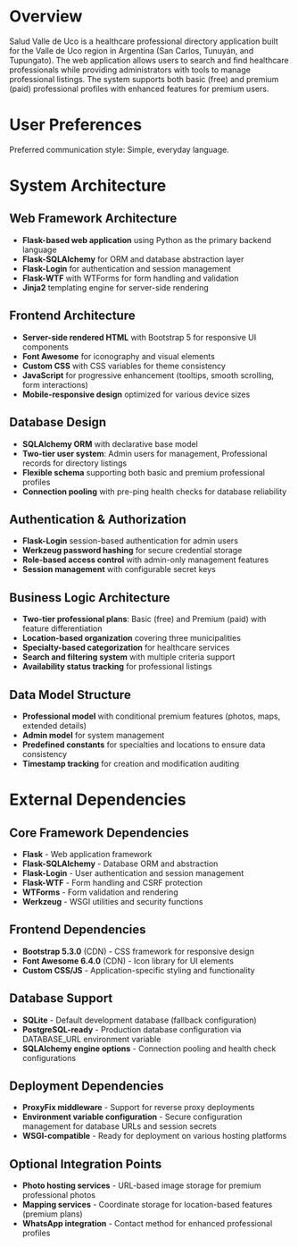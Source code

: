 # Overview

Salud Valle de Uco is a healthcare professional directory application built for the Valle de Uco region in Argentina (San Carlos, Tunuyán, and Tupungato). The web application allows users to search and find healthcare professionals while providing administrators with tools to manage professional listings. The system supports both basic (free) and premium (paid) professional profiles with enhanced features for premium users.

# User Preferences

Preferred communication style: Simple, everyday language.

# System Architecture

## Web Framework Architecture
- **Flask-based web application** using Python as the primary backend language
- **Flask-SQLAlchemy** for ORM and database abstraction layer
- **Flask-Login** for authentication and session management
- **Flask-WTF** with WTForms for form handling and validation
- **Jinja2** templating engine for server-side rendering

## Frontend Architecture
- **Server-side rendered HTML** with Bootstrap 5 for responsive UI components
- **Font Awesome** for iconography and visual elements
- **Custom CSS** with CSS variables for theme consistency
- **JavaScript** for progressive enhancement (tooltips, smooth scrolling, form interactions)
- **Mobile-responsive design** optimized for various device sizes

## Database Design
- **SQLAlchemy ORM** with declarative base model
- **Two-tier user system**: Admin users for management, Professional records for directory listings
- **Flexible schema** supporting both basic and premium professional profiles
- **Connection pooling** with pre-ping health checks for database reliability

## Authentication & Authorization
- **Flask-Login** session-based authentication for admin users
- **Werkzeug password hashing** for secure credential storage
- **Role-based access control** with admin-only management features
- **Session management** with configurable secret keys

## Business Logic Architecture
- **Two-tier professional plans**: Basic (free) and Premium (paid) with feature differentiation
- **Location-based organization** covering three municipalities
- **Specialty-based categorization** for healthcare services
- **Search and filtering system** with multiple criteria support
- **Availability status tracking** for professional listings

## Data Model Structure
- **Professional model** with conditional premium features (photos, maps, extended details)
- **Admin model** for system management
- **Predefined constants** for specialties and locations to ensure data consistency
- **Timestamp tracking** for creation and modification auditing

# External Dependencies

## Core Framework Dependencies
- **Flask** - Web application framework
- **Flask-SQLAlchemy** - Database ORM and abstraction
- **Flask-Login** - User authentication and session management
- **Flask-WTF** - Form handling and CSRF protection
- **WTForms** - Form validation and rendering
- **Werkzeug** - WSGI utilities and security functions

## Frontend Dependencies
- **Bootstrap 5.3.0** (CDN) - CSS framework for responsive design
- **Font Awesome 6.4.0** (CDN) - Icon library for UI elements
- **Custom CSS/JS** - Application-specific styling and functionality

## Database Support
- **SQLite** - Default development database (fallback configuration)
- **PostgreSQL-ready** - Production database configuration via DATABASE_URL environment variable
- **SQLAlchemy engine options** - Connection pooling and health check configurations

## Deployment Dependencies
- **ProxyFix middleware** - Support for reverse proxy deployments
- **Environment variable configuration** - Secure configuration management for database URLs and session secrets
- **WSGI-compatible** - Ready for deployment on various hosting platforms

## Optional Integration Points
- **Photo hosting services** - URL-based image storage for premium professional photos
- **Mapping services** - Coordinate storage for location-based features (premium plans)
- **WhatsApp integration** - Contact method for enhanced professional profiles